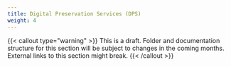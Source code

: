 ```yaml
---
title: Digital Preservation Services (DPS)
weight: 4
---
```


{{< callout type="warning" >}}
  This is a draft. Folder and documentation structure for this section will be subject to changes in the coming months. External links to this section might break.
{{< /callout >}}